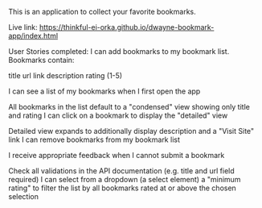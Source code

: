 This is an application to collect your favorite bookmarks.

Live link: https://thinkful-ei-orka.github.io/dwayne-bookmark-app/index.html 

User Stories completed:
I can add bookmarks to my bookmark list. Bookmarks contain:

title url link description rating (1-5)

I can see a list of my bookmarks when I first open the app

All bookmarks in the list default to a "condensed" view showing only title and rating I can click on a bookmark to display the "detailed" view

Detailed view expands to additionally display description and a "Visit Site" link I can remove bookmarks from my bookmark list

I receive appropriate feedback when I cannot submit a bookmark

Check all validations in the API documentation (e.g. title and url field required) I can select from a dropdown (a select element) a "minimum rating" to filter the list by all bookmarks rated at or above the chosen selection